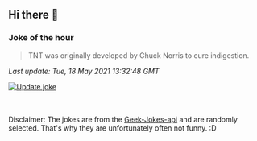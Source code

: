 ## Hi there 👋

### Joke of the hour
<!-- joke -->
>TNT was originally developed by Chuck Norris to cure indigestion.
<!-- /joke -->

*Last update: Tue, 18 May 2021 13:32:48 GMT*

[![Update joke](https://github.com/nclskfm/nclskfm/actions/workflows/joke.yml/badge.svg)](https://github.com/nclskfm/nclskfm/actions/workflows/joke.yml)

<br><br>
Disclaimer: The jokes are from the [Geek-Jokes-api](https://github.com/sameerkumar18/geek-joke-api) and are randomly selected. That's why they are unfortunately often not funny. :D
